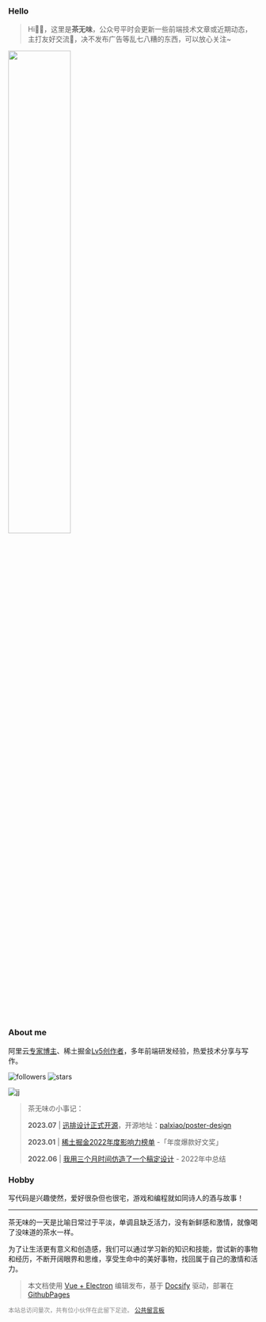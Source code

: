 
### Hello

> Hi👋🏻，这里是**茶无味**，公众号平时会更新一些前端技术文章或近期动态，主打友好交流🤗，决不发布广告等乱七八糟的东西，可以放心关注~
>

<img src="/wechat.png" width = "50%" />

### About me

阿里云[专家博主](https://pic.imgdb.cn/item/64bde5221ddac507cc3e78b4.jpg)、稀土掘金[Lv5创作者](https://juejin.cn/user/2682464103060541/posts)，多年前端研发经验，热爱技术分享与写作。

![followers](https://img.shields.io/github/followers/palxiao?style=social) ![stars](https://img.shields.io/github/stars/palxiao?style=social)

![jj](https://xfbrzhf1gs.us.aircode.run/juejin?uid=2682464103060541&theme=vue)


> 茶无味の小事记：
> 
> **2023.07** | [迅排设计正式开源](https://juejin.cn/post/7261774602481188923)，开源地址：[palxiao/poster-design](https://github.com/palxiao/poster-design)
> 
>**2023.01** | [稀土掘金2022年度影响力榜单](https://juejin.cn/post/7187334670286061626#heading-5) -「年度爆款好文奖」
>
>**2022.06** | [我用三个月时间仿造了一个稿定设计](https://juejin.cn/post/7113919111905673247) - 2022年中总结
>


### Hobby

写代码是兴趣使然，爱好很杂但也很宅，游戏和编程就如同诗人的酒与故事！

-----

茶无味的一天是比喻日常过于平淡，单调且缺乏活力，没有新鲜感和激情，就像喝了没味道的茶水一样。

为了让生活更有意义和创造感，我们可以通过学习新的知识和技能，尝试新的事物和经历，不断开阔眼界和思维，享受生命中的美好事物，找回属于自己的激情和活力。


> 本文档使用 [Vue + Electron](https://juejin.cn/post/7127593631606636581) 编辑发布，基于 [Docsify](https://docsify.js.org/#/zh-cn/) 驱动，部署在 [GithubPages](https://pages.github.com/)

<div style="font-size:12px;color:#888888"><span id="busuanzi_container_site_pv">本站总访问量<span id="busuanzi_value_site_pv"></span>次</span>，<span id="busuanzi_container_site_pv">共有<span id="busuanzi_value_site_uv"></span>位小伙伴在此留下足迹。</span> <a href="https://support.qq.com/product/496599">公共留言板</a></div>

